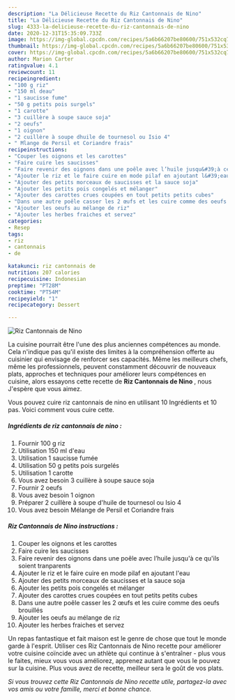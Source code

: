 ```yaml
---
description: "La Délicieuse Recette du Riz Cantonnais de Nino"
title: "La Délicieuse Recette du Riz Cantonnais de Nino"
slug: 4333-la-delicieuse-recette-du-riz-cantonnais-de-nino
date: 2020-12-31T15:35:09.733Z
image: https://img-global.cpcdn.com/recipes/5a6b66207be80600/751x532cq70/riz-cantonnais-de-nino-photo-principale-de-la-recette.jpg
thumbnail: https://img-global.cpcdn.com/recipes/5a6b66207be80600/751x532cq70/riz-cantonnais-de-nino-photo-principale-de-la-recette.jpg
cover: https://img-global.cpcdn.com/recipes/5a6b66207be80600/751x532cq70/riz-cantonnais-de-nino-photo-principale-de-la-recette.jpg
author: Marion Carter
ratingvalue: 4.1
reviewcount: 11
recipeingredient:
- "100 g riz"
- "150 ml deau"
- "1 saucisse fume"
- "50 g petits pois surgels"
- "1 carotte"
- "3 cuillère à soupe sauce soja"
- "2 oeufs"
- "1 oignon"
- "2 cuillère à soupe dhuile de tournesol ou Isio 4"
- " Mlange de Persil et Coriandre frais"
recipeinstructions:
- "Couper les oignons et les carottes"
- "Faire cuire les saucisses"
- "Faire revenir des oignons dans une poêle avec l’huile jusqu&#39;à ce qu&#39;ils soient tranparents"
- "Ajouter le riz et le faire cuire en mode pilaf en ajoutant l&#39;eau"
- "Ajouter des petits morceaux de saucisses et la sauce soja"
- "Ajouter les petits pois congelés et mélanger"
- "Ajouter des carottes crues coupées en tout petits petits cubes"
- "Dans une autre poêle casser les 2 œufs et les cuire comme des oeufs brouillés"
- "Ajouter les oeufs au mélange de riz"
- "Ajouter les herbes fraiches et servez"
categories:
- Resep
tags:
- riz
- cantonnais
- de

katakunci: riz cantonnais de 
nutrition: 207 calories
recipecuisine: Indonesian
preptime: "PT28M"
cooktime: "PT54M"
recipeyield: "1"
recipecategory: Dessert

---
```



![Riz Cantonnais de Nino](https://img-global.cpcdn.com/recipes/5a6b66207be80600/751x532cq70/riz-cantonnais-de-nino-photo-principale-de-la-recette.jpg)

La cuisine pourrait être l'une des plus anciennes compétences au monde. Cela n'indique pas qu'il existe des limites à la compréhension offerte au cuisinier qui envisage de renforcer ses capacités. Même les meilleurs chefs, même les professionnels, peuvent constamment découvrir de nouveaux plats, approches et techniques pour améliorer leurs compétences en cuisine, alors essayons cette recette de <strong> Riz Cantonnais de Nino </strong>, nous J'espère que vous aimez.

<!--inarticleads1-->

Vous pouvez cuire riz cantonnais de nino en utilisant 10 Ingrédients et 10 pas. Voici comment vous cuire cette.

##### Ingrédients de riz cantonnais de nino :

1. Fournir 100 g riz
1. Utilisation 150 ml d&#39;eau
1. Utilisation 1 saucisse fumée
1. Utilisation 50 g petits pois surgelés
1. Utilisation 1 carotte
1. Vous avez besoin 3 cuillère à soupe sauce soja
1. Fournir 2 oeufs
1. Vous avez besoin 1 oignon
1. Préparer 2 cuillère à soupe d&#39;huile de tournesol ou Isio 4
1. Vous avez besoin  Mélange de Persil et Coriandre frais




<!--inarticleads2-->

##### Riz Cantonnais de Nino instructions :

1. Couper les oignons et les carottes
1. Faire cuire les saucisses
1. Faire revenir des oignons dans une poêle avec l’huile jusqu&#39;à ce qu&#39;ils soient tranparents
1. Ajouter le riz et le faire cuire en mode pilaf en ajoutant l&#39;eau
1. Ajouter des petits morceaux de saucisses et la sauce soja
1. Ajouter les petits pois congelés et mélanger
1. Ajouter des carottes crues coupées en tout petits petits cubes
1. Dans une autre poêle casser les 2 œufs et les cuire comme des oeufs brouillés
1. Ajouter les oeufs au mélange de riz
1. Ajouter les herbes fraiches et servez




<!--inarticleads1-->

<p>
Un repas fantastique et fait maison est le genre de chose que tout le monde garde à l'esprit. Utiliser ces Riz Cantonnais de Nino recette pour améliorer votre cuisine coïncide avec un athlète qui continue à s'entraîner - plus vous le faites, mieux vous vous améliorez, apprenez autant que vous le pouvez sur la cuisine. Plus vous avez de recette, meilleur sera le goût de vos plats.
</p>

<p>
<i>Si vous trouvez cette Riz Cantonnais de Nino recette utile, partagez-la avec vos amis ou votre famille, merci et bonne chance.</i>
</p>

